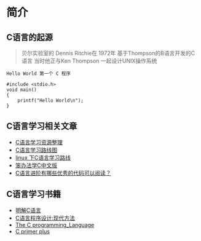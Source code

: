 # 简介

## C语言的起源

> 贝尔实验室的 Dennis Ritchie在 1972年 基于Thompson的B语言开发的C语言
> 当时他正与Ken Thompson 一起设计UNIX操作系统


`Hello World 第一个 C 程序`

```clang
#include <stdio.h>
void main()
{
    printf("Hello World\n");
}
```

## C语言学习相关文章

- [C语言学习资源整理](https://zhuanlan.zhihu.com/p/23677249)
- [C语言学习路线图](https://zhuanlan.zhihu.com/p/27136146)
- [linux 下C语言学习路线](https://blog.csdn.net/xdw1985829/article/details/6817403)
- [笨办法学C中文版](https://wizardforcel.gitbooks.io/lcthw/content/)
- [C语言进阶有哪些优秀的代码可以阅读？](https://zhuanlan.zhihu.com/p/20100507)

## C语言学习书籍

- [明解C语言](https://www.amazon.cn/dp/B075WSF6KN/)
- [C语言程序设计:现代方法](https://www.amazon.cn/dp/B003BVBOOQ/)
- [The C programming_Language](https://www.amazon.cn/dp/B0011425T8/)
- [C primer plus](https://www.amazon.cn/dp/B01FE26HAU/)
